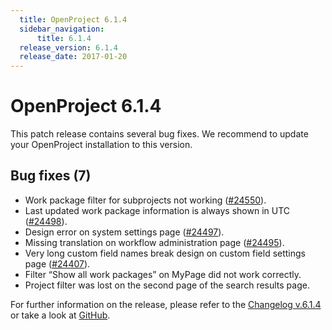 ```yaml
---
  title: OpenProject 6.1.4
  sidebar_navigation:
      title: 6.1.4
  release_version: 6.1.4
  release_date: 2017-01-20
---
```



# OpenProject 6.1.4

This patch release contains several bug fixes. We recommend to update
your OpenProject installation to this
    version.

## Bug fixes (7)

  - <span class="explanatory-dictionary-highlight" data-definition="explanatory-dictionary-definition-7">Work
    package</span> filter for subprojects not working
    ([\#24550](https://community.openproject.com/projects/openproject/work_packages/24550/activity)).
  - Last updated work package information is always shown in UTC
    ([\#24498](https://community.openproject.com/projects/openproject/work_packages/24498/activity)).
  - Design error on system settings page
    ([\#24497](https://community.openproject.com/projects/openproject/work_packages/24497/activity)).
  - Missing translation on workflow administration page
    ([\#24495](https://community.openproject.com/projects/openproject/work_packages/24495/activity)).
  - Very long custom field names break design on custom field settings
    page
    ([\#24407](https://community.openproject.com/projects/openproject/work_packages/24407/activity)).
  - Filter “Show all work packages” on MyPage did not work
    correctly.
  - <span class="explanatory-dictionary-highlight" data-definition="explanatory-dictionary-definition-45">Project</span>
    filter was lost on the second page of the search results page.

For further information on the release, please refer to the [Changelog
v.6.1.4](https://community.openproject.com/versions/827) or take a look
at [GitHub](https://github.com/opf/openproject/tree/v6.1.4).


